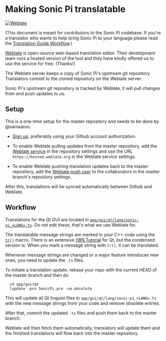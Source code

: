 # Making Sonic Pi translatable

[![Weblate](https://hosted.weblate.org/widgets/sonic-pi/-/svg-badge.svg)](https://hosted.weblate.org/engage/sonic-pi/)

(This document is meant for contributors to the Sonic Pi codebase. If 
you're a translator who wants to help bring Sonic Pi to your language 
please read the [Translation Guide Workflow](TRANSLATION.md).)

[Weblate](https://weblate.org) is open-source web-based translation 
editor. Their development team runs a hosted version of the tool and 
they have kindly offered us to use the service for free. (Thanks!)

The Weblate server keeps a copy of Sonic Pi's upstream git repository. 
Translators commit to the cloned repository on the Weblate server.

Sonic Pi's upstream git repository is tracked by Weblate, it will 
pull changes from and push updates to us.

## Setup

This is a one-time setup for the master repository and needs to be done 
by @samaaron.

- [Sign up](https://hosted.weblate.org/accounts/register/),
  preferably using your Github account authorization.

- To enable Weblate pulling updates from the master repository, add the
  [Weblate service](https://docs.weblate.org/en/latest/admin/continuous.html#github-setup)
  in the repository settings and use the URL
  `https://hosted.weblate.org` in the Weblate service settings.

- To enable Weblate pushing translation updates back to the master 
  repository, add the [Weblate push user](@weblate) to the 
  collaborators  in the master branch's repository settings.

After this, translations will be synced automatically between Github 
and Weblate.

## Workflow

Translations for the Qt GUI are located in 
[`app/gui/qt/lang/sonic-pi_<LANG>.ts`](./app/gui/qt/lang/). Do not edit 
these, that's what we use Weblate for.

The translatable message strings are marked in your C++ code using the 
[`tr()`](https://wiki.qt.io/QtInternationalization#What_is_tr.28.29.3F) 
macro. There is an extensive [I18N 
Tutorial](http://doc.qt.io/qt-5/internationalization.html) for Qt, but 
the condensed version is: When you mark a message string with `tr()`, 
it can be translated.

Whenever message strings are changed or a major feature introduces new 
ones, you need to update the `.ts` files.

To initiate a translation update, rebase your repo with the current 
HEAD of the master branch and then do

```
  cd app/gui/qt
  lupdate -pro SonicPi.pro -no-obsolete
```

This will update all Qt linguist files in 
`app/gui/qt/lang/sonic-pi_<LANG>.ts` with the new message strings from 
your code and remove obsolete entries.

After that, commit the updated `.ts` files and push them back to the 
master branch.

Weblate will then fetch them automatically, translators will update 
them and the finished translations will flow back into the master 
repository.
